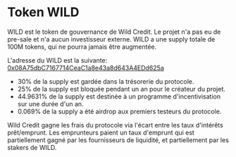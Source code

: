 # Token WILD

WILD est le token de gouvernance de Wild Credit. Le projet n'a pas eu de pre-sale et n'a aucun investisseur externe. WILD a une supply totale de 100M tokens, qui ne pourra jamais être augmentée.

L'adresse du WILD est la suivante: [0x08A75dbC7167714CeaC1a8e43a8d643A4EDd625a](https://etherscan.io/address/0x08a75dbc7167714ceac1a8e43a8d643a4edd625a)

* 30% de la supply est gardée dans la trésorerie du protocole. 
* 25% de la supply est bloquée pendant un an pour le créateur du projet. 
* 44.9631% de la supply est destinée à un programme d'incentivisation sur une durée d'un an. 
* 0.069% de la supply a été airdrop aux premiers testeurs du protocole.

Wild Credit gagne les frais du protocole via l'écart entre les taux d'intérêts prêt/emprunt. Les emprunteurs paient un taux d'emprunt qui est partiellement gagné par les fournisseurs de liquidité, et partiellement par les stakers de WILD.

